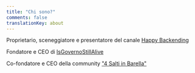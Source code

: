 ```yaml
---
title: "Chi sono?"
comments: false
translationKey: about
---
```

Proprietario, sceneggiatore e presentatore del canale [Happy Backending](https://www.youtube.com/channel/UC0AYdNU4NtuxWASP4Qlil7w)

Fondatore e CEO di [IsGovernoStillAlive](https://isgovernostillalive.info)

Co-fondatore e CEO della community ["4 Salti in Barella"](https://t.me/quattrosaltiinbarella)